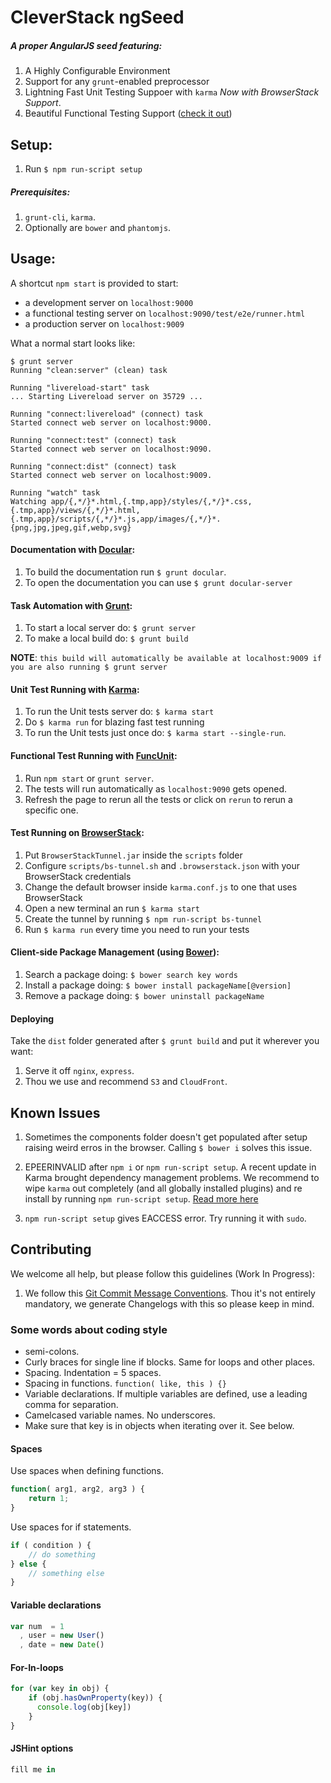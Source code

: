 # CleverStack ngSeed
##### A proper AngularJS seed featuring:
1. A Highly Configurable Environment
2. Support for any `grunt`-enabled preprocessor
3. Lightning Fast Unit Testing Suppoer with `karma` *Now with BrowserStack Support*.
4. Beautiful Functional Testing Support ([check it out](http://screencast.com/t/OBxfgoM26T))

## Setup:
1. Run `$ npm run-script setup`

##### Prerequisites:
1. `grunt-cli`, `karma`.
2. Optionally are `bower` and `phantomjs`.

## Usage:
A shortcut `npm start` is provided to start:

* a development server on `localhost:9000`
* a functional testing server on `localhost:9090/test/e2e/runner.html`
* a production server on `localhost:9009`

What a normal start looks like:
```
$ grunt server
Running "clean:server" (clean) task

Running "livereload-start" task
... Starting Livereload server on 35729 ...

Running "connect:livereload" (connect) task
Started connect web server on localhost:9000.

Running "connect:test" (connect) task
Started connect web server on localhost:9090.

Running "connect:dist" (connect) task
Started connect web server on localhost:9009.

Running "watch" task
Watching app/{,*/}*.html,{.tmp,app}/styles/{,*/}*.css,{.tmp,app}/views/{,*/}*.html,{.tmp,app}/scripts/{,*/}*.js,app/images/{,*/}*.{png,jpg,jpeg,gif,webp,svg}
```

#### Documentation with [Docular](https://github.com/gitsome/docular):
1. To build the documentation run `$ grunt docular`.
2. To open the documentation you can use `$ grunt docular-server`

#### Task Automation with [Grunt](http://gruntjs.com/):
1. To start a local server do: `$ grunt server`
2. To make a local build do: `$ grunt build`

**NOTE**: `this build will automatically be available at localhost:9009 if you are also running $ grunt server`

#### Unit Test Running with [Karma](http://karma-runner.github.io):
1. To run the Unit tests server do: `$ karma start`
2. Do `$ karma run` for blazing fast test running
3. To run the Unit tests just once do: `$ karma start --single-run`.

#### Functional Test Running with [FuncUnit](http://funcunit.com):
1. Run `npm start` or `grunt server`.
2. The tests will run automatically as `localhost:9090` gets opened.
3. Refresh the page to rerun all the tests or click on `rerun` to rerun a specific one.

#### Test Running on [BrowserStack](http://browserstack.com):
1. Put `BrowserStackTunnel.jar` inside the `scripts` folder
2. Configure `scripts/bs-tunnel.sh` and `.browserstack.json` with your BrowserStack credentials
3. Change the default browser inside `karma.conf.js` to one that uses BrowserStack
4. Open a new terminal an run `$ karma start`
5. Create the tunnel by running `$ npm run-script bs-tunnel`
6. Run `$ karma run` every time you need to run your tests

#### Client-side Package Management (using [Bower](http://bower.io)):
1. Search a package doing: `$ bower search key words`
2. Install a package doing: `$ bower install packageName[@version]`
3. Remove a package doing: `$ bower uninstall packageName`

#### Deploying
Take the `dist` folder generated after `$ grunt build` and put it wherever you want:

1. Serve it off `nginx`, `express`.
2. Thou we use and recommend `S3` and `CloudFront`.

## Known Issues
1. Sometimes the components folder doesn't get populated after setup raising weird erros in the browser. Calling `$ bower i` solves this issue.

2. EPEERINVALID after `npm i` or `npm run-script setup`. A recent update in Karma brought dependency management problems. We recommend to wipe `karma` out completely (and all globally installed plugins) and re install by running `npm run-script setup`. [Read more here](https://github.com/karma-runner/karma/issues/483)

3. `npm run-script setup` gives EACCESS error. Try running it with `sudo`.

## Contributing
We welcome all help, but please follow this guidelines (Work In Progress):

1. We follow this [Git Commit Message Conventions](https://docs.google.com/document/d/12niRA9r8j8C4W0_0y_fRrKDjKIq2DBknbkrWQQl1taI/). Thou it's not entirely mandatory, we generate Changelogs with this so please keep in mind.


### Some words about coding style ###
- semi-colons.
- Curly braces for single line if blocks. Same for loops and other places.
- Spacing. Indentation = 5 spaces.
- Spacing in functions. `function( like, this ) {}`
- Variable declarations. If multiple variables are defined, use a leading comma for separation.
- Camelcased variable names. No underscores.
- Make sure that key is in objects when iterating over it. See below.

#### Spaces ####

Use spaces when defining functions.

```js
function( arg1, arg2, arg3 ) {
    return 1;
}
```

Use spaces for if statements.

```js
if ( condition ) {
    // do something
} else {
    // something else
}
```

#### Variable declarations ####

```js
var num  = 1
  , user = new User()
  , date = new Date()
```

#### For-In-loops ####

```js
for (var key in obj) {
    if (obj.hasOwnProperty(key)) {
      console.log(obj[key])
    }
}
```

#### JSHint options ####

```js
fill me in
```

